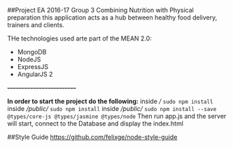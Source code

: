 ##Project EA 2016-17 Group 3
Combining Nutrition with Physical preparation this application acts as a hub between healthy food delivery, trainers and clients.

THe technologies used arte part of the MEAN 2.0:
 * MongoDB
 * NodeJS
 * ExpressJS
 * AngularJS 2

**~~------------------------~~**

**In order to start the project do the following:**
inside _/_          `sudo npm install`
inside _/public/_   `sudo npm install`
inside _/public/_   `sudo npm install --save @types/core-js @types/jasmine @types/node`
Then run app.js and the server will start, connect to the Database and display the index.html


##Style Guide
https://github.com/felixge/node-style-guide
